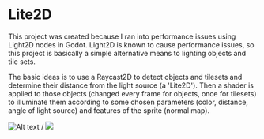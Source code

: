 # Lite2D

This project was created because I ran into performance issues using Light2D nodes in Godot.  Light2D is known to cause performance issues, so this project is basically a simple alternative means to lighting objects and tile sets.

The basic ideas is to use a Raycast2D to detect objects and tilesets and determine their distance from the light source (a 'Lite2D').  Then a shader is applied to those objects (changed every frame for objects, once for tilesets) to illuminate them according to some chosen parameters (color, distance, angle of light source) and features of the sprite (normal map).  


![Alt text](Lite2DDemo.gif) / ![](Lite2DDemo.gif)

